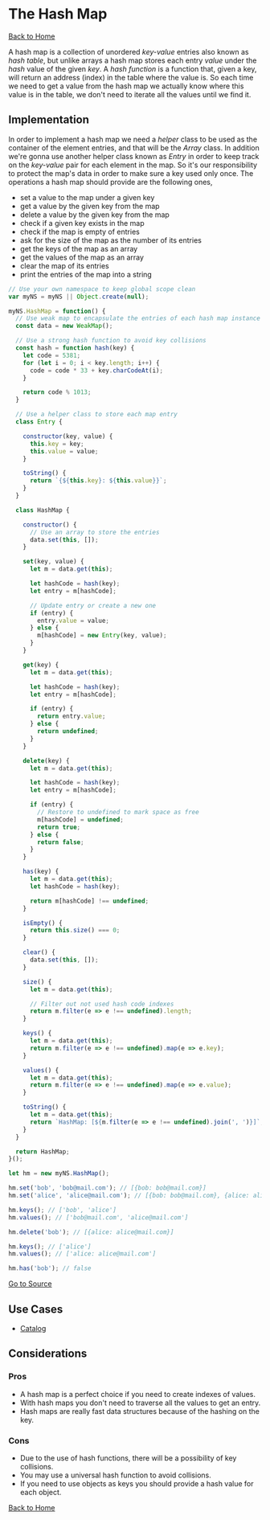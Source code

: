 # The Hash Map #

[Back to Home](../../../../)

A hash map is a collection of unordered *key-value* entries also known as *hash table*, but unlike arrays a hash map stores each entry *value* under the *hash* value of the given *key*. A *hash function* is a function that, given a key, will return an address (index) in the table where the value is. So each time we need to get a value from the hash map we actually know where this value is in the table, we don't need to iterate all the values until we find it.

## Implementation ##

In order to implement a hash map we need a *helper* class to be used as the container of the element entries, and that will be the *Array* class. In addition we're gonna use another helper class known as *Entry* in order to keep track on the *key-value* pair for each element in the map. So it's our responsibility to protect the map's data in order to make sure a key used only once. The operations a hash map should provide are the following ones,

* set a value to the map under a given key
* get a value by the given key from the map
* delete a value by the given key from the map
* check if a given key exists in the map
* check if the map is empty of entries
* ask for the size of the map as the number of its entries
* get the keys of the map as an array
* get the values of the map as an array
* clear the map of its entries
* print the entries of the map into a string

```JavaScript
// Use your own namespace to keep global scope clean
var myNS = myNS || Object.create(null);

myNS.HashMap = function() {
  // Use weak map to encapsulate the entries of each hash map instance
  const data = new WeakMap();

  // Use a strong hash function to avoid key collisions
  const hash = function hash(key) {
    let code = 5381;
    for (let i = 0; i < key.length; i++) {
      code = code * 33 + key.charCodeAt(i);
    }

    return code % 1013;
  }

  // Use a helper class to store each map entry
  class Entry {

    constructor(key, value) {
      this.key = key;
      this.value = value;
    }

    toString() {
      return `{${this.key}: ${this.value}}`;
    }
  }

  class HashMap {

    constructor() {
      // Use an array to store the entries
      data.set(this, []);
    }

    set(key, value) {
      let m = data.get(this);

      let hashCode = hash(key);
      let entry = m[hashCode];

      // Update entry or create a new one
      if (entry) {
        entry.value = value;
      } else {
        m[hashCode] = new Entry(key, value);
      }
    }

    get(key) {
      let m = data.get(this);

      let hashCode = hash(key);
      let entry = m[hashCode];

      if (entry) {
        return entry.value;
      } else {
        return undefined;
      }
    }

    delete(key) {
      let m = data.get(this);

      let hashCode = hash(key);
      let entry = m[hashCode];

      if (entry) {
        // Restore to undefined to mark space as free
        m[hashCode] = undefined;
        return true;
      } else {
        return false;
      }
    }

    has(key) {
      let m = data.get(this);
      let hashCode = hash(key);

      return m[hashCode] !== undefined;
    }

    isEmpty() {
      return this.size() === 0;
    }

    clear() {
      data.set(this, []);
    }

    size() {
      let m = data.get(this);

      // Filter out not used hash code indexes
      return m.filter(e => e !== undefined).length;
    }

    keys() {
      let m = data.get(this);
      return m.filter(e => e !== undefined).map(e => e.key);
    }

    values() {
      let m = data.get(this);
      return m.filter(e => e !== undefined).map(e => e.value);
    }

    toString() {
      let m = data.get(this);
      return `HashMap: [${m.filter(e => e !== undefined).join(', ')}]`;
    }
  }

  return HashMap;
}();

let hm = new myNS.HashMap();

hm.set('bob', 'bob@mail.com'); // [{bob: bob@mail.com}]
hm.set('alice', 'alice@mail.com'); // [{bob: bob@mail.com}, {alice: alice@mail.com}]

hm.keys(); // ['bob', 'alice']
hm.values(); // ['bob@mail.com', 'alice@mail.com']

hm.delete('bob'); // [{alice: alice@mail.com}]

hm.keys(); // ['alice']
hm.values(); // ['alice: alice@mail.com']

hm.has('bob'); // false
```

[Go to Source](index.js)

## Use Cases ##
* [Catalog](catalog.js)

## Considerations ##

### Pros ###
* A hash map is a perfect choice if you need to create indexes of values.
* With hash maps you don't need to traverse all the values to get an entry.
* Hash maps are really fast data structures because of the hashing on the key.

### Cons ###
* Due to the use of hash functions, there will be a possibility of key collisions.
* You may use a universal hash function to avoid collisions.
* If you need to use objects as keys you should provide a hash value for each object.

[Back to Home](../../../../)
